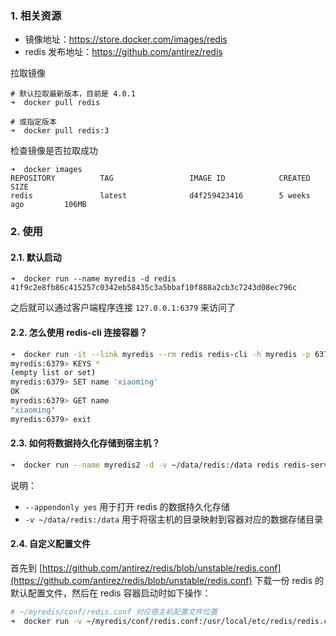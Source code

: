 
### 1. 相关资源

- 镜像地址：https://store.docker.com/images/redis
- redis 发布地址：https://github.com/antirez/redis

拉取镜像

```
# 默认拉取最新版本，目前是 4.0.1
➜  docker pull redis

# 或指定版本
➜  docker pull redis:3
```
检查镜像是否拉取成功

```
➜  docker images
REPOSITORY          TAG                 IMAGE ID            CREATED             SIZE
redis               latest              d4f259423416        5 weeks ago         106MB
```

### 2. 使用

#### 2.1. 默认启动

```
➜  docker run --name myredis -d redis
41f9c2e8fb86c415257c0342eb58435c3a5bbaf10f888a2cb3c7243d08ec796c
```
之后就可以通过客户端程序连接 `127.0.0.1:6379` 来访问了

#### 2.2. 怎么使用 redis-cli 连接容器？

```bash
➜  docker run -it --link myredis --rm redis redis-cli -h myredis -p 6379
myredis:6379> KEYS *
(empty list or set)
myredis:6379> SET name 'xiaoming'
OK
myredis:6379> GET name
"xiaoming"
myredis:6379> exit
```

#### 2.3. 如何将数据持久化存储到宿主机？

```bash
➜  docker run --name myredis2 -d -v ~/data/redis:/data redis redis-server --appendonly yes
```
说明：

- `--appendonly yes` 用于打开 redis 的数据持久化存储
- `-v ~/data/redis:/data` 用于将宿主机的目录映射到容器对应的数据存储目录

#### 2.4. 自定义配置文件

首先到 [https://github.com/antirez/redis/blob/unstable/redis.conf](https://github.com/antirez/redis/blob/unstable/redis.conf) 下载一份 redis 的默认配置文件，然后在 redis 容器启动时如下操作：

```bash
# ~/myredis/conf/redis.conf 对应宿主机配置文件位置
➜  docker run -v ~/myredis/conf/redis.conf:/usr/local/etc/redis/redis.conf --name myredis3 redis redis-server /usr/local/etc/redis/redis.conf
```
